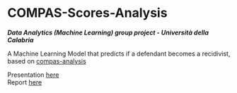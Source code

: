 # COMPAS-Scores-Analysis
***Data Analytics (Machine Learning) group project - Università della Calabria***

A Machine Learning Model that predicts if a defendant becomes a recidivist, based on <a href="https://github.com/propublica/compas-analysis">compas-analysis</a>

Presentation <a href="https://github.com/giadagabriele/COMPAS-Scores-Analysis/blob/main/CompasScores_404NameNotFound_MLProject2122/Doc/404NameNotFound_ProjectPresentation.pdf">here</a> <br>
Report <a href="https://github.com/giadagabriele/COMPAS-Scores-Analysis/blob/main/CompasScores_404NameNotFound_MLProject2122/Doc/CompasScores_404NameNotFound_MLReport.pdf">here</a>
